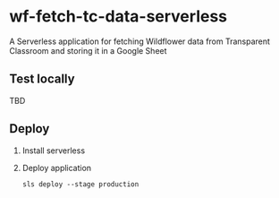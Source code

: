 # wf-fetch-tc-data-serverless

A Serverless application for fetching Wildflower data from Transparent Classroom and storing it in a Google Sheet

## Test locally

TBD

## Deploy

1. Install serverless
2. Deploy application

    `sls deploy --stage production`
